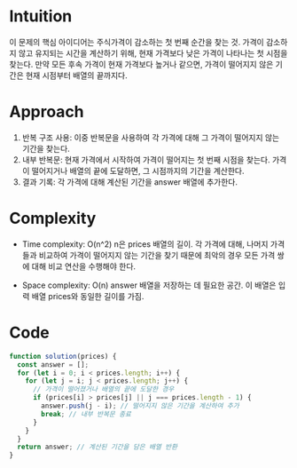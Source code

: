 # Intuition

이 문제의 핵심 아이디어는 주식가격이 감소하는 첫 번째 순간을 찾는 것.
가격이 감소하지 않고 유지되는 시간을 계산하기 위해, 현재 가격보다 낮은 가격이 나타나는 첫 시점을 찾는다.
만약 모든 후속 가격이 현재 가격보다 높거나 같으면, 가격이 떨어지지 않은 기간은 현재 시점부터 배열의 끝까지다.

# Approach

1. 반복 구조 사용: 이중 반복문을 사용하여 각 가격에 대해 그 가격이 떨어지지 않는 기간을 찾는다.
2. 내부 반복문: 현재 가격에서 시작하여 가격이 떨어지는 첫 번째 시점을 찾는다. 가격이 떨어지거나 배열의 끝에 도달하면, 그 시점까지의 기간을 계산한다.
3. 결과 기록: 각 가격에 대해 계산된 기간을 answer 배열에 추가한다.

# Complexity

- Time complexity: O(n^2)
  n은 prices 배열의 길이.
  각 가격에 대해, 나머지 가격들과 비교하여 가격이 떨어지지 않는 기간을 찾기 때문에 최악의 경우 모든 가격 쌍에 대해 비교 연산을 수행해야 한다.

- Space complexity: O(n)
  answer 배열을 저장하는 데 필요한 공간. 이 배열은 입력 배열 prices와 동일한 길이를 가짐.

# Code

```js
function solution(prices) {
  const answer = [];
  for (let i = 0; i < prices.length; i++) {
    for (let j = i; j < prices.length; j++) {
      // 가격이 떨어졌거나 배열의 끝에 도달한 경우
      if (prices[i] > prices[j] || j === prices.length - 1) {
        answer.push(j - i); // 떨어지지 않은 기간을 계산하여 추가
        break; // 내부 반복문 종료
      }
    }
  }
  return answer; // 계산된 기간을 담은 배열 반환
}
```
